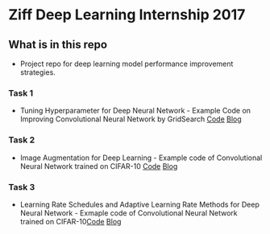 # Ziff Deep Learning Internship 2017 

## What is in this repo

* Project repo for deep learning model performance improvement strategies.

### Task 1

* Tuning Hyperparameter for Deep Neural Network - Example Code on Improving Convolutional Neural Network by GridSearch [Code](https://github.com/sukilau/Ziff/tree/master/1-MNIST) [Blog](https://medium.com/towards-data-science/a-walkthrough-of-convolutional-neural-network-7f474f91d7bd)

### Task 2

* Image Augmentation for Deep Learning - Example code of Convolutional Neural Network trained on CIFAR-10 [Code](https://github.com/sukilau/Ziff/tree/master/2-CIFAR10-data-generator) [Blog](https://medium.com/towards-data-science/image-augmentation-for-deep-learning-histogram-equalization-a71387f609b2)

### Task 3

*  Learning Rate Schedules and Adaptive Learning Rate Methods for Deep Neural Network - Exmaple code of Convolutional Neural Network trained on CIFAR-10[Code](https://github.com/sukilau/Ziff-deep-learning/tree/master/3-CIFAR10-lrate) [Blog](https://medium.com/@lskhere/learning-rate-schedules-and-adaptive-learning-rate-methods-for-deep-learning-2c8f433990d1)

